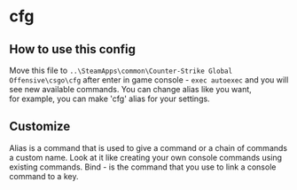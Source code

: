 # cfg

## How to use this config  

 Move this file to `..\SteamApps\common\Counter-Strike Global Offensive\csgo\cfg`
 after enter in game console - `exec autoexec`  and you will see new available commands. You can change alias like you want,  
 for example, you can make 'cfg' alias for your settings.
  
## Customize

 Alias is a command that is used to give a command or a chain of commands a custom name. Look at it like creating your own console commands using existing commands.
 Bind - is the command that you use to link a console command to a key.
